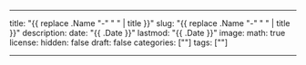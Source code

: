 ---

title: "{{ replace .Name "-" " " | title }}"
slug: "{{ replace .Name "-" " " | title }}"
description: 
date: "{{ .Date }}"
lastmod: "{{ .Date }}"
image: 
math: true
license: 
hidden: false
draft: false 
categories: [""]
tags: [""]

---